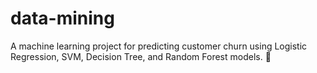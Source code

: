# data-mining
A machine learning project for predicting customer churn using Logistic Regression, SVM, Decision Tree, and Random Forest models. 🏦
